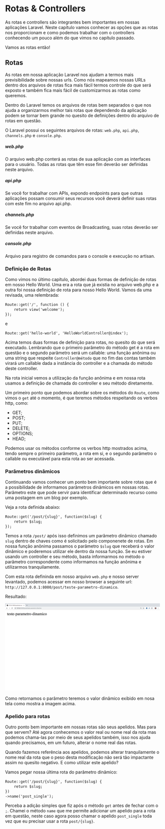 # Rotas & Controllers

As rotas e controllers são integrantes bem importantes em nossas aplicações Laravel. Neste capítulo vamos conhecer as opções que as rotas nos proporcionam e como podemos trabalhar com o controllers conhecendo um pouco além do que vimos no capítulo passado.

Vamos as rotas então!

## Rotas

As rotas em nossa aplicação Laravel nos ajudam a termos mais previsibilidade sobre nossas urls. Como nós mapeamos nossas URLs dentro dos arquivos de rotas fica mais fácil termos controle do que será exposto e também fica mais fácil de customizarmos as rotas como queremos.

Dentro do Laravel temos os arquivos de rotas bem separados o que nos ajuda a organizarmos melhor tais rotas que dependendo da aplicação podem se tornar bem grande no quesito de definições dentro do arquivo de rotas em questão.

O Laravel possui os seguintes arquivos de rotas: `web.php`, `api.php`, `channels.php` e `console.php`.

##### web.php

O arquivo web.php conterá as rotas de sua aplicação com as interfaces para o usuário. Todas as rotas que têm esse fim deverão ser definidas neste arquivo.

##### api.php

Se você for trabalhar com APIs, expondo endpoints para que outras aplicações possam consumir seus recursos você deverá definir suas rotas com este fim no arquivo api.php.

##### channels.php

Se você for trabalhar com eventos de Broadcasting, suas rotas deverão ser definidas neste arquivo.

##### console.php

Arquivo para registro de comandos para o console e execução no artisan.

### Definição de Rotas

Como vimos no último capítulo, abordei duas formas de definição de rotas em nosso Hello World. Uma era a rota que já existia no arquivo web.php e a outra foi nossa definição de rota para nosso Hello World. Vamos da uma revisada, uma relembrada:

```
Route::get('/', function () {
    return view('welcome');
});
```

e 

```
Route::get('hello-world', 'HelloWorldController@index');
```

Acima temos duas formas de definição para rotas, no quesito do que será executado. Lembrando que o primeiro parâmetro do método get é a rota em questão e o segundo parâmetro será um callable: uma função anônima ou uma string que respeite `Controller@método` que no fim das contas também virará um callable dada a instância do controller e a chamada do método deste controller.

Na rota inicial vemos a utilização da função anônima e em nossa rota usamos a definição de chamada do controller e seu método diretamente.

Um primeiro ponto que podemos abordar sobre os métodos do `Route`, como vimos o `get` até o momento, é que teremos métodos respeitando os verbos http, como: 

- GET;
- POST;
- PUT;
- DELETE;
- OPTIONS;
- HEAD;

Podemos usar os métodos conforme os verbos http mostrados acima, tendo sempre o primeiro parâmetro, a rota em si, e o segundo parâmetro o callable ou executável para esta rota ao ser acessada.

### Parâmetros dinâmicos 

Continuando vamos conhecer um ponto bem importante sobre rotas que é a possibilidade de informamos parâmetros dinâmicos em nossas rotas. Parâmetro este que pode servir para identificar determinado recurso como uma postagem em um blog por exemplo. 

Veja a rota definida abaixo:

```
Route::get('/post/{slug}', function($slug) {
    return $slug;
});

```

Temos a rota `/post/` após isso definimos um parâmetro dinâmico chamado `slug` dentro de chaves como é solicitado pelo componenete de rotas. Em nossa função anônima passamos o parâmetro `$slug` que receberá o valor dinâmico e poderemos utilizar ele dentro da nossa função. Se eu estiver usando um controller e seu método, basta informarmos no método o parâmetro correspondente como informamos na função anônima e utilizarmos tranquilamente.

Com esta rota defininda em nosso arquivo `web.php` e nosso server levantado, podemos acessar em nosso browser a seguinte url: `http://127.0.0.1:8000/post/teste-parametro-dinamico`.

Resultado:

![](resources/./images/parametro-dinamico-rota-laravel.png)

Como retornamos o parâmetro teremos o valor dinâmico exibido em nosa tela como mostra a imagem acima.

### Apelido para rotas

Outro ponto bem importante em nossas rotas são seus apelidos. Mas para que servem? Até agora conhecemos o valor real ou nome real da rota mas podemos chama-las por meio de seus apelidos também, isso nos ajuda quando precisamos, em um futuro, alterar o nome real das rotas.

Quando fazemos referência aos apelidos, podemos alterar tranquilamente o nome real da rota que o peso desta modificação não será tão impactante assim no quesito negativo. E como utilizar este apelido?

Vamos pegar nossa última rota do parâmetro dinâmico:


```
Route::get('/post/{slug}', function($slug) {
    return $slug;
})
->name('post_single');

```

Perceba a adição simples que fiz após o método `get` antes de fechar com o `;`. Chamei o método `name` que me permite adicionar um apelido para a rota em questão, neste caso agora posso chamar o apelido `post_single` toda vez que eu precisar usar a rota `post/{slug}`. 